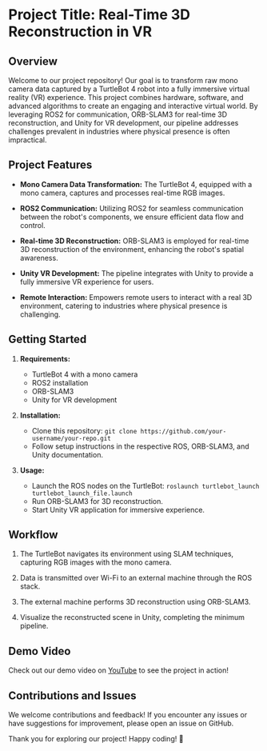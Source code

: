 # Project Title: Real-Time 3D Reconstruction in VR

## Overview

Welcome to our project repository! Our goal is to transform raw mono camera data captured by a TurtleBot 4 robot into a fully immersive virtual reality (VR) experience. This project combines hardware, software, and advanced algorithms to create an engaging and interactive virtual world. By leveraging ROS2 for communication, ORB-SLAM3 for real-time 3D reconstruction, and Unity for VR development, our pipeline addresses challenges prevalent in industries where physical presence is often impractical.

## Project Features

- **Mono Camera Data Transformation:** The TurtleBot 4, equipped with a mono camera, captures and processes real-time RGB images.

- **ROS2 Communication:** Utilizing ROS2 for seamless communication between the robot's components, we ensure efficient data flow and control.

- **Real-time 3D Reconstruction:** ORB-SLAM3 is employed for real-time 3D reconstruction of the environment, enhancing the robot's spatial awareness.

- **Unity VR Development:** The pipeline integrates with Unity to provide a fully immersive VR experience for users.

- **Remote Interaction:** Empowers remote users to interact with a real 3D environment, catering to industries where physical presence is challenging.

## Getting Started

1. **Requirements:**
   - TurtleBot 4 with a mono camera
   - ROS2 installation
   - ORB-SLAM3
   - Unity for VR development

2. **Installation:**
   - Clone this repository: `git clone https://github.com/your-username/your-repo.git`
   - Follow setup instructions in the respective ROS, ORB-SLAM3, and Unity documentation.

3. **Usage:**
   - Launch the ROS nodes on the TurtleBot: `roslaunch turtlebot_launch turtlebot_launch_file.launch`
   - Run ORB-SLAM3 for 3D reconstruction.
   - Start Unity VR application for immersive experience.

## Workflow

1. The TurtleBot navigates its environment using SLAM techniques, capturing RGB images with the mono camera.

2. Data is transmitted over Wi-Fi to an external machine through the ROS stack.

3. The external machine performs 3D reconstruction using ORB-SLAM3.

4. Visualize the reconstructed scene in Unity, completing the minimum pipeline.

## Demo Video

Check out our demo video on [YouTube](https://www.youtube.com/embed/-YZ9yIsT3aU) to see the project in action!

## Contributions and Issues

We welcome contributions and feedback! If you encounter any issues or have suggestions for improvement, please open an issue on GitHub.

Thank you for exploring our project! Happy coding! 🚀
